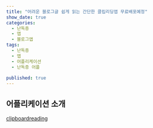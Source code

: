 ```yaml
---
title: "어려운 블로그글 쉽게 읽는 간단한 클립리딩앱 무료배포예정"
show_date: true
categories: 
  - 난독증
  - 앱
  - 블로그앱
tags: 
  - 난독증
  - 앱
  - 어플리케이션
  - 난독증 어플
  
published: true
---
```


## 어플리케이션 소개

[clipboardreading](/assets/img/clipboardreading.gif)
